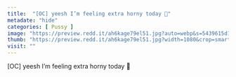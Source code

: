 ```yaml
---
title:  "[OC] yeesh I’m feeling extra horny today 🥵"
metadate: "hide"
categories: [ Pussy ]
image: "https://preview.redd.it/ah6kage79el51.jpg?auto=webp&s=5439615d15398f0c1a565e12af75bc23cc463bcc"
thumb: "https://preview.redd.it/ah6kage79el51.jpg?width=1080&crop=smart&auto=webp&s=aab586cda7e668b968ce7040ebb39c2e23a23262"
visit: ""
---
```

[OC] yeesh I’m feeling extra horny today 🥵
